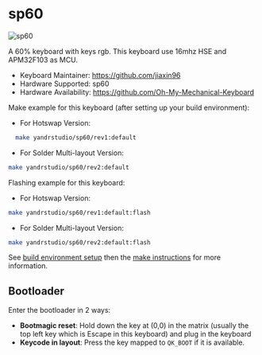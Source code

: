 # sp60

![sp60](https://i.imgur.com/uGx1Tv8h.png)

A 60% keyboard with keys rgb.
This keyboard use 16mhz HSE and APM32F103 as MCU.

- Keyboard Maintainer: https://github.com/jiaxin96
- Hardware Supported: sp60
- Hardware Availability: https://github.com/Oh-My-Mechanical-Keyboard

Make example for this keyboard (after setting up your build environment):

* For Hotswap Version:

```bash
  make yandrstudio/sp60/rev1:default
```

* For Solder Multi-layout Version:

```bash
make yandrstudio/sp60/rev2:default
```
Flashing example for this keyboard:

* For Hotswap Version:

```bash
make yandrstudio/sp60/rev1:default:flash
```

* For Solder Multi-layout Version:

```bash
make yandrstudio/sp60/rev2:default:flash
```

See [build environment setup](https://docs.qmk.fm/#/getting_started_build_tools) then the [make instructions](https://docs.qmk.fm/#/getting_started_make_guide) for more information.

## Bootloader

Enter the bootloader in 2 ways:

- **Bootmagic reset**: Hold down the key at (0,0) in the matrix (usually the top left key which is Escape in this keyboard) and plug in the keyboard
- **Keycode in layout**: Press the key mapped to `QK_BOOT` if it is available.
